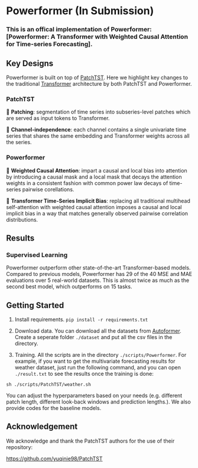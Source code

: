 # Powerformer (In Submission)

### This is an offical implementation of Powerformer: [Powerformer: A Transformer with Weighted Causal Attention for Time-series Forecasting]. 

## Key Designs

Powerformer is built on top of [PatchTST](https://github.com/yuqinie98/PatchTST). Here we highlight key changes to the traditional [Transformer](https://proceedings.neurips.cc/paper_files/paper/2017/file/3f5ee243547dee91fbd053c1c4a845aa-Paper.pdf) architecture by both PatchTST and Powerformer.

### PatchTST
:star2: **Patching**: segmentation of time series into subseries-level patches which are served as input tokens to Transformer.

:star2: **Channel-independence**: each channel contains a single univariate time series that shares the same embedding and Transformer weights across all the series.

### Powerformer

:star2: **Weighted Causal Attention**: impart a causal and local bias into attention by introducing a causal mask and a local mask that decays the attention weights in a consistent fashion with common power law decays of time-series pairwise corellations.

:star2: **Transformer Time-Series Implicit Bias**: replacing all traditional multihead self-attention with weighted causal attention imposes a causal and local implicit bias in a way that matches generally observed pairwise correlation distributions.

## Results

### Supervised Learning

Powerformer outperform other state-of-the-art Transformer-based models. Compared to previous models, Powerformer has 29 of the 40 MSE and MAE evaluations over 5 real-world datasets. This is almost twice as much as the second best model, which outperforms on 15 tasks.


## Getting Started

1. Install requirements. ```pip install -r requirements.txt```

2. Download data. You can download all the datasets from [Autoformer](https://drive.google.com/drive/folders/1ZOYpTUa82_jCcxIdTmyr0LXQfvaM9vIy). Create a seperate folder ```./dataset``` and put all the csv files in the directory.

3. Training. All the scripts are in the directory ```./scripts/Powerformer```. For example, if you want to get the multivariate forecasting results for weather dataset, just run the following command, and you can open ```./result.txt``` to see the results once the training is done:
```
sh ./scripts/PatchTST/weather.sh
```

You can adjust the hyperparameters based on your needs (e.g. different patch length, different look-back windows and prediction lengths.). We also provide codes for the baseline models.



## Acknowledgement

We acknowledge and thank the PatchTST authors for the use of their repository:

https://github.com/yuqinie98/PatchTST
